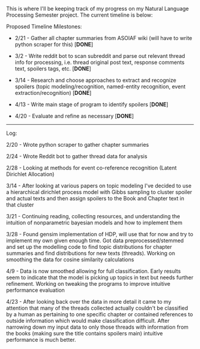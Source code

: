 This is where I'll be keeping track of my progress on my Natural Language Processing Semester project.  The current timeline is below:

Proposed Timeline Milestones:

* 2/21 - Gather all chapter summaries from ASOIAF wiki (will have to write python scraper for this) [**DONE**]

* 3/2 - Write reddit bot to scan subreddit and parse out relevant thread info for processing, i.e. thread original post text, response comments text, spoilers tags, etc. [**DONE**]

* 3/14 - Research and choose approaches to extract and recognize spoilers (topic modeling/recognition, named-entity recognition, event extraction/recognition) [**DONE**]

* 4/13 - Write main stage of program to identify spoilers [**DONE**]

* 4/20 - Evaluate and refine as necessary [**DONE**]

-----------------------------------------------------------------------------------------------

Log:

2/20 - Wrote python scraper to gather chapter summaries

2/24 - Wrote Reddit bot to gather thread data for analysis

2/28 - Looking at methods for event co-reference recognition (Latent Dirichlet Allocation)

3/14 - After looking at various papers on topic modeling I've decided to use a hierarchical dirichlet process model with Gibbs sampling to cluster spoiler and actual texts and then assign spoilers to the Book and Chapter text in that cluster

3/21 - Continuing reading, collecting resources, and understanding the intuition of nonparametric bayesian models and how to implement them

3/28 - Found gensim implementation of HDP, will use that for now and try to implement my own given enough time.  Got data preprocessed/stemmed and set up the modelling code to find topic distributions for chapter summaries and find distributions for new texts (threads).  Working on smoothing the data for cosine similarity calculations

4/9 - Data is now smoothed allowing for full classification.  Early results seem to indicate that the model is picking up topics in text but needs further refinement.  Working on tweaking the programs to improve intuitive performance evaluation

4/23 - After looking back over the data in more detail it came to my attention that many of the threads collected actually couldn't be classified by a human as pertaining to one specific chapter or contained references to outside information which would make classification difficult.  After narrowing down my input data to only those threads with information from the books (making sure the title contains spoilers main) intuitive performance is much better.

